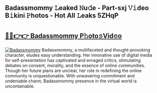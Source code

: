 ## Badassmommy 𝙻eaked 𝙽u𝚍e - Part-sxj 𝚅𝚒deo B𝚒kini 𝙿hotos - Hot All 𝙻eaks 5ZHqP

# <h2><a href="http://ld1g5v.urlbe.top/?page=Badassmommy">🔗🔗👉👉 Badassmommy P𝚑oto𝚜Vid𝚎o</a></h2>

[![Badassmommy](https://i.imgur.com/eBuTRDB.gif)](http://ld1g5v.urlbe.top/?page=Badassmommy)
Badassmommy, a multifaceted and thought-provoking character, eludes easy understanding. Her innovative use of digital media for self-presentation has captivated and enraged critics, stimulating debates on consent, morality, and the essence of online communities. Though her future plans are unclear, her role in redefining the online community is unquestionable. With unwavering commitment and undeniable charm, Badassmommy presence in the virtual world is uncontainable.
